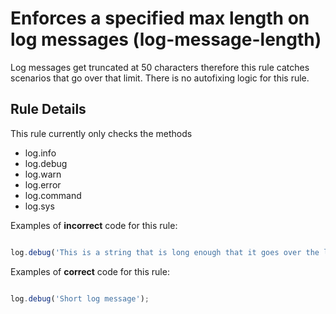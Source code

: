 # Enforces a specified max length on log messages (log-message-length)

Log messages get truncated at 50 characters therefore this rule catches scenarios that go over that limit.
There is no autofixing logic for this rule.

## Rule Details

This rule currently only checks the methods 

- log.info
- log.debug
- log.warn
- log.error
- log.command
- log.sys

Examples of **incorrect** code for this rule:

```js

log.debug('This is a string that is long enough that it goes over the limit');

```

Examples of **correct** code for this rule:

```js

log.debug('Short log message');

```
